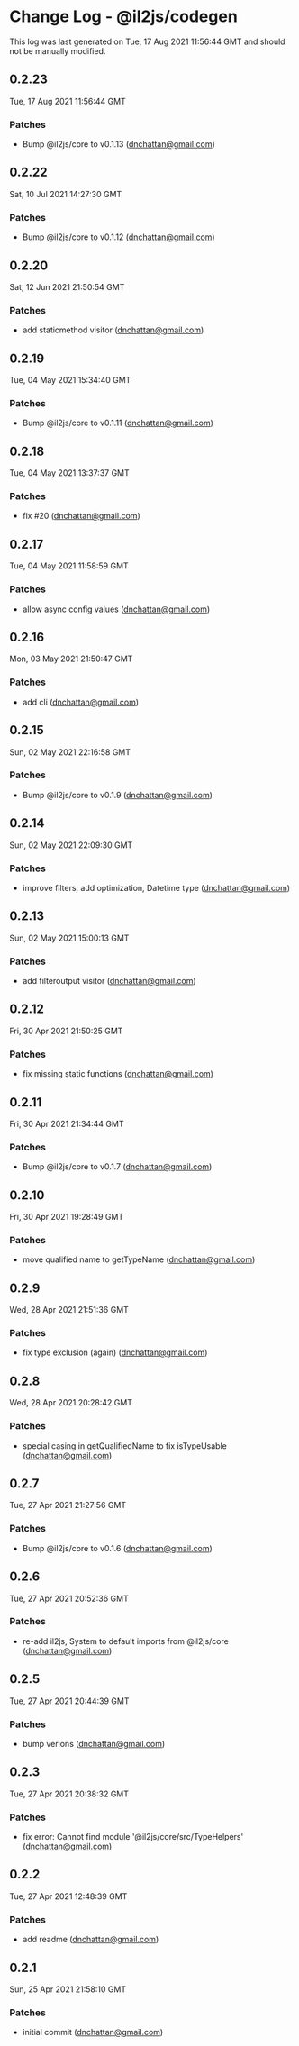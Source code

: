 # Change Log - @il2js/codegen

This log was last generated on Tue, 17 Aug 2021 11:56:44 GMT and should not be manually modified.

<!-- Start content -->

## 0.2.23

Tue, 17 Aug 2021 11:56:44 GMT

### Patches

- Bump @il2js/core to v0.1.13 (dnchattan@gmail.com)

## 0.2.22

Sat, 10 Jul 2021 14:27:30 GMT

### Patches

- Bump @il2js/core to v0.1.12 (dnchattan@gmail.com)

## 0.2.20

Sat, 12 Jun 2021 21:50:54 GMT

### Patches

- add staticmethod visitor (dnchattan@gmail.com)

## 0.2.19

Tue, 04 May 2021 15:34:40 GMT

### Patches

- Bump @il2js/core to v0.1.11 (dnchattan@gmail.com)

## 0.2.18

Tue, 04 May 2021 13:37:37 GMT

### Patches

- fix #20 (dnchattan@gmail.com)

## 0.2.17

Tue, 04 May 2021 11:58:59 GMT

### Patches

- allow async config values (dnchattan@gmail.com)

## 0.2.16

Mon, 03 May 2021 21:50:47 GMT

### Patches

- add cli (dnchattan@gmail.com)

## 0.2.15

Sun, 02 May 2021 22:16:58 GMT

### Patches

- Bump @il2js/core to v0.1.9 (dnchattan@gmail.com)

## 0.2.14

Sun, 02 May 2021 22:09:30 GMT

### Patches

- improve filters, add optimization, Datetime type (dnchattan@gmail.com)

## 0.2.13

Sun, 02 May 2021 15:00:13 GMT

### Patches

- add filteroutput visitor (dnchattan@gmail.com)

## 0.2.12

Fri, 30 Apr 2021 21:50:25 GMT

### Patches

- fix missing static functions (dnchattan@gmail.com)

## 0.2.11

Fri, 30 Apr 2021 21:34:44 GMT

### Patches

- Bump @il2js/core to v0.1.7 (dnchattan@gmail.com)

## 0.2.10

Fri, 30 Apr 2021 19:28:49 GMT

### Patches

- move qualified name to getTypeName (dnchattan@gmail.com)

## 0.2.9

Wed, 28 Apr 2021 21:51:36 GMT

### Patches

- fix type exclusion (again) (dnchattan@gmail.com)

## 0.2.8

Wed, 28 Apr 2021 20:28:42 GMT

### Patches

- special casing in getQualifiedName to fix isTypeUsable (dnchattan@gmail.com)

## 0.2.7

Tue, 27 Apr 2021 21:27:56 GMT

### Patches

- Bump @il2js/core to v0.1.6 (dnchattan@gmail.com)

## 0.2.6

Tue, 27 Apr 2021 20:52:36 GMT

### Patches

- re-add il2js, System to default imports from @il2js/core (dnchattan@gmail.com)

## 0.2.5

Tue, 27 Apr 2021 20:44:39 GMT

### Patches

- bump verions (dnchattan@gmail.com)

## 0.2.3

Tue, 27 Apr 2021 20:38:32 GMT

### Patches

- fix error: Cannot find module '@il2js/core/src/TypeHelpers' (dnchattan@gmail.com)

## 0.2.2

Tue, 27 Apr 2021 12:48:39 GMT

### Patches

- add readme (dnchattan@gmail.com)

## 0.2.1

Sun, 25 Apr 2021 21:58:10 GMT

### Patches

- initial commit (dnchattan@gmail.com)
